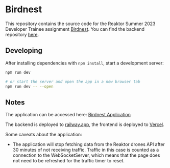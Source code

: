 # Birdnest

This repository contains the source code for the Reaktor Summer 2023 Developer Trainee assignment [Birdnest](https://assignments.reaktor.com/birdnest/). You can find the backend repository [here](https://github.com/vkstah/birdnest-backend).

## Developing

After installing dependencies with `npm install`, start a development server:

```bash
npm run dev

# or start the server and open the app in a new browser tab
npm run dev -- --open
```

## Notes

The application can be accessed here: [Birdnest Application](https://birdnest-blue.vercel.app/)

The backend is deployed to [railway.app](https://railway.app/), the frontend is deployed to [Vercel](https://vercel.com/).

Some caveats about the application:

- The application will stop fetching data from the Reaktor drones API after 30 minutes of not receiving traffic. Traffic in this case is counted as a connection to the WebSocketServer, which means that the page does not need to be refreshed for the traffic timer to reset.
